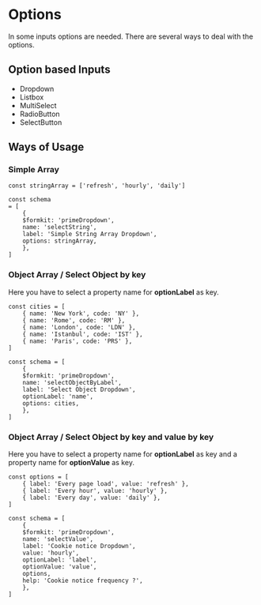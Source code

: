 # Options

In some inputs options are needed. There are several ways to deal with the options.

## Option based Inputs

- Dropdown
- Listbox
- MultiSelect
- RadioButton
- SelectButton

## Ways of Usage

### Simple Array

```vue
const stringArray = ['refresh', 'hourly', 'daily']

const schema
= [
    {
    $formkit: 'primeDropdown',
    name: 'selectString',
    label: 'Simple String Array Dropdown',
    options: stringArray,
    },
]
```

### Object Array / Select Object by key

Here you have to select a property name for **optionLabel** as key.

```vue
const cities = [
    { name: 'New York', code: 'NY' },
    { name: 'Rome', code: 'RM' },
    { name: 'London', code: 'LDN' },
    { name: 'Istanbul', code: 'IST' },
    { name: 'Paris', code: 'PRS' },
]

const schema = [
    {
    $formkit: 'primeDropdown',
    name: 'selectObjectByLabel',
    label: 'Select Object Dropdown',
    optionLabel: 'name',
    options: cities,
    },
]
```

### Object Array / Select Object by key and value by key

Here you have to select a property name for **optionLabel** as key and a property name for **optionValue** as key.

```vue
const options = [
    { label: 'Every page load', value: 'refresh' },
    { label: 'Every hour', value: 'hourly' },
    { label: 'Every day', value: 'daily' },
]

const schema = [
    {
    $formkit: 'primeDropdown',
    name: 'selectValue',
    label: 'Cookie notice Dropdown',
    value: 'hourly',
    optionLabel: 'label',
    optionValue: 'value',
    options,
    help: 'Cookie notice frequency ?',
    },
]
```

